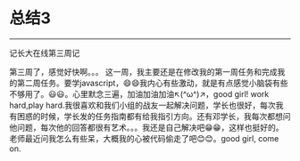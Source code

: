 ﻿# 总结3


---
 记长大在线第三周记
 
  第三周了，感觉好快啊。。。
这一周，我主要还是在修改我的第一周任务和完成我的第二周任务。要学javascript，😄😄我内心有些激动，就是有点感觉小脑袋有些不够用了。😃😃。心里默念三遍，加油加油加油↖(^ω^)↗，good girl!
  work hard,play hard.我很喜欢和我们小组的战友一起解决问题，学长也很好，每次我有困惑的时候，学长发的任务指南都有给我指引方向。还有邓学长，我每次都想问他问题，每次他的回答都很有艺术。。。我还是自己解决吧😁😁，这样也挺好的。老师最近问我怎么有些呆，大概我的心被代码偷走了吧😊😊。good girl, come on.





